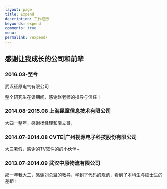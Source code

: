 ```yaml
---
layout: page
title: Expend
description: 工作经历
keywords: expend
comments: true
menu: 
permalink: /expend/
---
```


## 感谢让我成长的公司和前辈


### 2016.03-至今 

武汉征原电气有限公司

整个研究生在读期间，感谢赵老师的指导与信任！

### 2014.08-2015.08 上海昆童信息技术有限公司

大四一整年，感谢杨经理和曦立哥，

### 2014.07-2014.08 CVTE|广州视源电子科技股份有限公司

大三暑假，感谢的TV软件的的小伙伴~

### 2013.07-2014.09 武汉中原物流有限公司

那一年我大二，感谢刘总监的教导，学到了代码的规范，看到了本科生与硕士生的差距！
